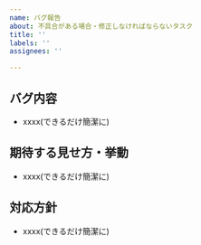 ```yaml
---
name: バグ報告
about: 不具合がある場合・修正しなければならないタスク
title: ''
labels: ''
assignees: ''

---
```


## バグ内容

- xxxx(できるだけ簡潔に)

## 期待する見せ方・挙動

- xxxx(できるだけ簡潔に)

## 対応方針

- xxxx(できるだけ簡潔に)
